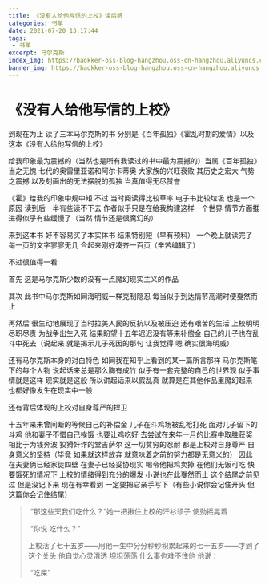```yaml
---
title: 《没有人给他写信的上校》读后感
categories: 书单
date: 2021-07-20 13:17:44
tags: 
 - 书单
excerpt: 马尔克斯
index_img: https://baokker-oss-blog-hangzhou.oss-cn-hangzhou.aliyuncs.com/cdn_for_blog/blog_imgs/IMG_20210720_131933.webp
banner_img: https://baokker-oss-blog-hangzhou.oss-cn-hangzhou.aliyuncs.com/cdn_for_blog/blog_imgs/IMG_20210720_131933.webp
---
```


# 《没有人给他写信的上校》

到现在为止 读了三本马尔克斯的书 分别是《百年孤独》《霍乱时期的爱情》以及这本《没有人给他写信的上校》

给我印象最为震撼的（当然也是所有我读过的书中最为震撼的）当属《百年孤独》 当之无愧 七代的奥雷里亚诺和阿尔卡蒂奥 大家族的兴旺衰败 其历史之宏大 气势之震撼 以及刻画出的无法摆脱的孤独 当真值得无尽赞誉

《霍》给我的印象中规中矩 不过 当时阅读得比较草率 电子书比较垃圾 也是一个原因 读到后一半有些读不下去 作者似乎只是在给我构建这样一个世界 情节方面推进得似乎有些缓慢了（当然 情节还是很魔幻的）

来到这本书 好不容易买了本实体书 结果特别短（早有预料） 一个晚上就读完了 每一页的文字寥寥无几 合起来刚好凑齐一百页（辛苦编辑了）

不过很值得一看

首先 这是马尔克斯少数的没有一点魔幻现实主义的作品

其次 此书中马尔克斯如同海明威一样克制隐忍 每当似乎到达情节高潮时便戛然而止

再然后 很生动地展现了当时拉美人民的反抗以及被压迫 还有艰苦的生活 上校明明尽职尽责 为战争出生入死 结果盼望十五年迟迟没有等来补偿金 自己的儿子也在乱斗中死去（说起来 就是揭示儿子死因的那句 让我觉得 嗯 确实很海明威）

还有马尔克斯本身的对白特色 如同我在知乎上看到的某一篇所言那样 马尔克斯笔下的每个人物 说起话来总是那么胸有成竹 似乎有一套完整的自己的世界观 似乎事情就是这样 现实就是这般 所以讲起话来以假乱真 就算是在其他作品里魔幻起来 也都好像发生在现实中一般

还有背后体现的上校对自身尊严的捍卫

十五年来未曾间断的等候自己的补偿金 儿子在斗鸡场被乱枪打死 面对儿子留下的斗鸡 他和妻子不惜自己挨饿 也要让鸡吃好 去尝试在来年一月的比赛中取胜获奖 相比于为钱奔波 狡猾奸诈的堂吉萨尔 这一切贫穷的忍耐 都是上校对自身尊严 自身意义的坚持（毕竟 如果就这样放弃 就意味着之前的努力都是无意义的） 因此 在夫妻俩已经家徒四壁 在妻子已经妥协现实 喝令他把鸡卖掉 在他们无饭可吃 快要饿死的情况下 上校的情绪得到充分的爆发 小说也在此戛然而止 这个结尾之前见过 但是没记下来 现在有幸看到 一定要把它亲手写下（有些小说你会记住开头 但这篇你会记住结尾）

> ​	“那这些天我们吃什么？”她一把揪住上校的汗衫领子 使劲摇晃着
>
> ​	“你说 吃什么？”
>
> ​	上校活了七十五岁——用他一生中分分秒秒积累起来的七十五岁——才到了这个关头 他自觉心灵清透 坦坦荡荡 什么事也难不住他 他说：
>
> ​	“吃屎”

